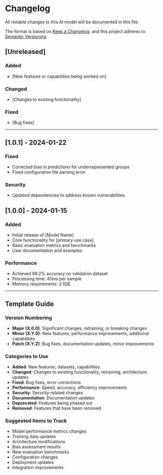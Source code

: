 # Changelog

All notable changes to this AI model will be documented in this file.

The format is based on [Keep a Changelog](https://keepachangelog.com/en/1.0.0/),
and this project adheres to [Semantic Versioning](https://semver.org/spec/v2.0.0.html).

## [Unreleased]
### Added
- [New features or capabilities being worked on]

### Changed
- [Changes to existing functionality]

### Fixed
- [Bug fixes]

---

## [1.0.1] - 2024-01-22
### Fixed
- Corrected bias in predictions for underrepresented groups
- Fixed configuration file parsing error

### Security
- Updated dependencies to address known vulnerabilities

## [1.0.0] - 2024-01-15
### Added
- Initial release of [Model Name]
- Core functionality for [primary use case]
- Basic evaluation metrics and benchmarks
- User documentation and examples

### Performance
- Achieved 89.2% accuracy on validation dataset
- Processing time: 45ms per sample
- Memory requirements: 2.1GB

---

## Template Guide

### Version Numbering
- **Major (X.0.0)**: Significant changes, retraining, or breaking changes
- **Minor (X.Y.0)**: New features, performance improvements, additional capabilities
- **Patch (X.Y.Z)**: Bug fixes, documentation updates, minor improvements

### Categories to Use
- **Added**: New features, datasets, capabilities
- **Changed**: Changes to existing functionality, retraining, architecture updates
- **Fixed**: Bug fixes, error corrections
- **Performance**: Speed, accuracy, efficiency improvements
- **Security**: Security-related changes
- **Documentation**: Documentation updates
- **Deprecated**: Features being phased out
- **Removed**: Features that have been removed

### Suggested Items to Track
- Model performance metrics changes
- Training data updates
- Architecture modifications
- Bias assessment results
- New evaluation benchmarks
- Configuration changes
- Deployment updates
- Integration improvements
